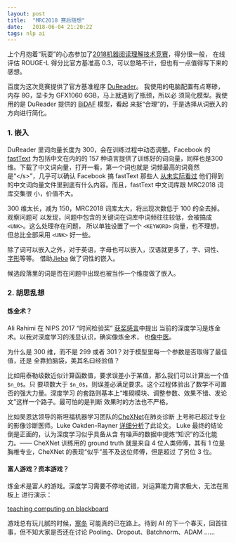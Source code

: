 ```yaml
---
layout: post
title:  "MRC2018 赛后随想"
date:   2018-06-04 21:20:22
tags: nlp ai
---
```


上个月抱着“玩耍”的心态参加了[2018机器阅读理解技术竞赛][mrc2018]，得分很一般，
在线评估 ROUGE-L 得分比官方基准高 0.3，可以忽略不计，但也有一点值得写下来的感想。

百度为这次竞赛提供了官方基准程序 [DuReader](https://github.com/baidu/DuReader)。
我使用的电脑配置有点寒碜，内存 8G，显卡为 GFX1060 6GB，马上就遇到了瓶颈，所以必
须简化模型。我使用的是 DuReader 提供的 [BiDAF](https://arxiv.org/abs/1611.01603) 模型，看起
来挺“合理”的，于是选择从词嵌入的方向进行简化。

### 1. 嵌入

DuReader 里词向量长度为 300，会在训练过程中动态调整。Facebook 的 
[fastText](https://github.com/facebookresearch/fastText) 为包括中文在内的的
157 种语言提供了训练好的词向量，同样也是300维。下载了中文词向量，打开一看，第一个词也就是
词频最高的词竟然是“\</s\>”，几乎可以确认 Facebook 搞 fastText 那些人
[从未实际看过](https://en.wikipedia.org/wiki/Eating_your_own_dog_food)
他们得到的中文词向量文件里到底有什么内容。而且，fastText 中文词库跟 MRC2018 词库交集很
小，价值不大。

300 维太长，减为 150，MRC2018 词库太大，将出现次数低于 100 的全去掉。观察问题可
以发现，问题中包含的关键词在词库中词频往往较低，会被搞成 `<UNK>`。这么处理存在问题，
所以单独设置了一个 `<KEYWORD>` 向量，也不理想，但总比全部采用 `<UNK>` 好一些。

除了词可以嵌入之外，对于英语，字母也可以嵌入，汉语就更多了，字、词性、
[字形](https://arxiv.org/pdf/1508.06669)等等。
借助[Jieba](https://github.com/fxsjy/jieba) 做了词性的嵌入。

候选段落里的词是否在问题中出现也被当作一个维度做了嵌入。

### 2. 胡思乱想

#### 炼金术？

Ali Rahimi 在 NIPS 2017 “时间检验奖” [获奖感言](http://www.argmin.net/2017/12/05/kitchen-sinks/)中提出
当前的深度学习是炼金术。以我对深度学习的浅显认识，确实像炼金术，
也[像中医](http://www.stat.ucla.edu/~sczhu/research_blog.html#Chinese_herb_medicine)。

为什么是 300 维，而不是 299 或者 301？对于模型里每一个参数是否取得了最佳值，还是
全靠拍脑袋，美其名曰经验值？

比如用泰勒级数近似计算函数值，要求误差小于某值，那么我们可以计算出一个值 `$n_0$`。只
要项数大于 `$n_0$`，则误差必满足要求。这个过程体验出了数学不可置否的强大力量。深度学习
的套路则基本上“堆砌模块、调整参数、效果不错、发论文”这样一个路子。最可怕的是判断
效果时的方法也不严格。

比如吴恩达领导的斯坦福机器学习团队的[CheXNet](https://arxiv.org/abs/1711.05225)在肺炎诊断
上号称已超过专业的影像诊断医师。Luke Oakden-Rayner [详细分析](https://lukeoakdenrayner.wordpress.com/2018/01/24/chexnet-an-in-depth-review/)了此论文。
Luke 最终的结论倒是正面的，认为深度学习似乎具备从含
有噪声的数据中提炼“知识”的泛化能力。—— CheXNet 训练用的 ground truth 就是来自
4 位人类师傅，其有 1 位是胸椎专业，CheXNet 的表现“似乎”虽不及这位师傅，但是超过
了另位 3 位。

#### 富人游戏？资本游戏？

炼金术是富人的游戏。深度学习需要不停地试错，对运算能力需求极大，无法在黑板上
进行演示：

[teaching computing on blackboard](https://static.independent.co.uk/s3fs-public/styles/story_large/public/thumbnails/image/2018/02/26/12/ghana-2.jpg)

游戏总有玩儿腻的时候，[寒冬](https://blog.piekniewski.info/2018/05/28/ai-winter-is-well-on-its-way/)
可能真的已在路上。待到 AI 的下一个春天，回首往事，但不知大家是否还在讨论
Pooling、Dropout、Batchnorm、ADAM ……

[mrc2018]: https://mrc2018.cipsc.org.cn/



